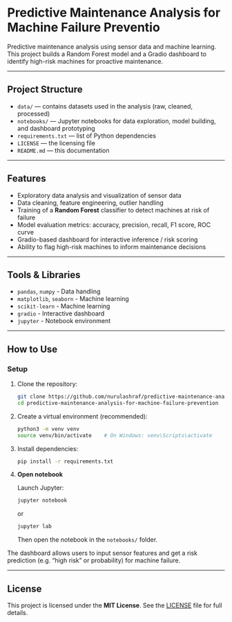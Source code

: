 # Predictive Maintenance Analysis for Machine Failure Preventio

Predictive maintenance analysis using sensor data and machine learning. This project builds a Random Forest model and a Gradio dashboard to identify high-risk machines for proactive maintenance.

---

## Project Structure

- `data/` — contains datasets used in the analysis (raw, cleaned, processed)  
- `notebooks/` — Jupyter notebooks for data exploration, model building, and dashboard prototyping  
- `requirements.txt` — list of Python dependencies  
- `LICENSE` — the licensing file  
- `README.md` — this documentation  

---

## Features

- Exploratory data analysis and visualization of sensor data  
- Data cleaning, feature engineering, outlier handling  
- Training of a **Random Forest** classifier to detect machines at risk of failure  
- Model evaluation metrics: accuracy, precision, recall, F1 score, ROC curve  
- Gradio-based dashboard for interactive inference / risk scoring  
- Ability to flag high-risk machines to inform maintenance decisions  

---

## Tools & Libraries

- `pandas`, `numpy` - Data handling
- `matplotlib`, `seaborn` - Machine learning 
- `scikit-learn` - Machine learning 
- `gradio` - Interactive dashboard 
- `jupyter` - Notebook environment 

---

## How to Use

### Setup

1. Clone the repository:  
   ```bash
   git clone https://github.com/nurulashraf/predictive-maintenance-analysis-for-machine-failure-prevention.git
   cd predictive-maintenance-analysis-for-machine-failure-prevention
   ````

2. Create a virtual environment (recommended):

   ```bash
   python3 -m venv venv
   source venv/bin/activate    # On Windows: venv\Scripts\activate
   ```

3. Install dependencies:

   ```bash
   pip install -r requirements.txt
   ```

4. **Open notebook**

   Launch Jupyter:

   ```bash
   jupyter notebook
   ```

   or

   ```bash
   jupyter lab
   ```

   Then open the notebook in the `notebooks/` folder.

The dashboard allows users to input sensor features and get a risk prediction (e.g. “high risk” or probability) for machine failure.

---

## License

This project is licensed under the **MIT License**. See the [LICENSE](LICENSE) file for full details.


